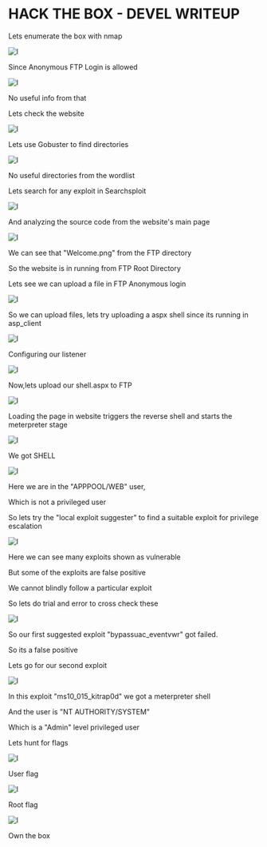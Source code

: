 # HACK THE BOX - DEVEL WRITEUP

Lets enumerate the box with nmap

![I](pics/1.png)

Since Anonymous FTP Login is allowed

![I](pics/2.png)

No useful info from that

Lets check the website

![I](pics/3.png)

Lets use Gobuster to find directories

![I](pics/4.png)

No useful directories from the wordlist

Lets search for any exploit in Searchsploit

![I](pics/5.png)

And analyzing the source code from the website's main page

![I](pics/6.png)

We can see that "Welcome.png" from the FTP directory

So the website is in running from FTP Root Directory

Lets see we can upload a file in FTP Anonymous login

![I](pics/7.png)

So we can upload files, lets try uploading a aspx shell since its running in asp_client

![I](pics/8.png)

Configuring our listener

![I](pics/9.png)

Now,lets upload our shell.aspx to FTP

![I](pics/10.png)

Loading the page in website triggers the reverse shell and starts the meterpreter stage

![I](pics/11.png)

We got SHELL

![I](pics/12.png)

Here we are in the "APPPOOL/WEB" user,

Which is not a privileged user

So lets try the "local exploit suggester" to find a suitable exploit for privilege escalation

![I](pics/13.png)

Here we can see many exploits shown as vulnerable

But some of the exploits are false positive

We cannot blindly follow a particular exploit

So lets do trial and error to cross check these

![I](pics/14.png)

So our first suggested exploit "bypassuac_eventvwr" got failed.

So its a false positive

Lets go for our second exploit

![I](pics/15.png)

In this exploit "ms10_015_kitrap0d" we got a meterpreter shell

And the user is "NT AUTHORITY/SYSTEM"

Which is a "Admin" level privileged user

Lets hunt for flags

![I](pics/16.png)

User flag

![I](pics/17.png)

Root flag

![I](pics/18.png)

Own the box